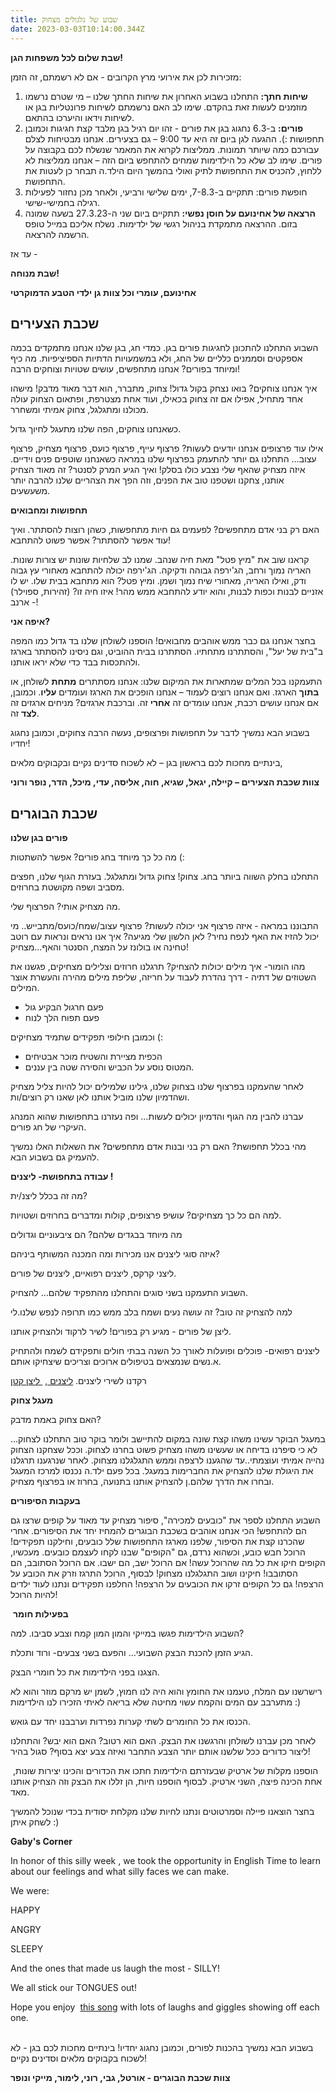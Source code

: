 ```yaml
---
title: שבוע של גלגולים מצחוק
date: 2023-03-03T10:14:00.344Z
---
```

**שבת שלום לכל משפחות הגן!**

מזכירות לכן את אירועי מרץ הקרובים - אם לא רשמתם, זה הזמן:

1. **שיחות חתך:** התחלנו בשבוע האחרון את שיחות החתך שלנו – מי שטרם נרשמו מוזמנים לעשות זאת בהקדם. שימו לב האם נרשמתם לשיחות פרונטליות בגן או לשיחות וידאו והיערכו בהתאם.
2. **פורים:** ב-6.3 נחגוג בגן את פורים - זהו יום רגיל בגן מלבד קצת חגיגות וכמובן תחפושות :). ההגעה לגן ביום זה היא עד 9:00 – גם בצעירים. אנחנו מבטיחות לצלם עבורכם כמה שיותר תמונות. ממליצות לקרוא את המאמר שנשלח לכם בקבוצה על פורים. שימו לב שלא כל הילדימות שמחים להתחפש ביום הזה – אנחנו ממליצות לא ללחוץ, להכניס את התחפושת לתיק ואולי בהמשך היום הילד.ה תבחר כן לעטות את התחפושת.
3. חופשת פורים: תתקיים ב-7-8.3, ימים שלישי ורביעי, ולאחר מכן נחזור לפעילות רגילה בחמישי-שישי.
4. **הרצאה של אחינועם על חוסן נפשי:** תתקיים ביום שני ה-27.3.23 בשעה שמונה בזום. ההרצאה מתמקדת בניהול רגשי של ילדימות. נשלח אליכם במייל טופס הרשמה להרצאה.

עד אז - 

**שבת מנוחה!**

**אחינועם, עומרי וכל צוות גן ילדי הטבע הדמוקרטי**

## **שכבת הצעירים**

השבוע התחלנו להתכונן לחגיגות פורים בגן. כמדי חג, בגן שלנו אנחנו מתמקדים בכמה אספקטים וסממנים כלליים של החג, ולא במשמעויות הדתיות הספיציפיות. מה כיף ומיוחד בפורים? אנחנו מתחפשים, עושים שטויות וצוחקים הרבה!

איך אנחנו צוחקים? בואו נצחק בקול גדול! צחוק, מתברר, הוא דבר מאוד מדבק! מישהו אחד מתחיל, אפילו אם זה צחוק בכאילו, ועוד אחת מצטרפת, ופתאום הצחוק עולה מכולנו ומתגלגל, צחוק אמיתי ומשחרר.

כשאנחנו צוחקים, הפה שלנו מתעגל לחיוך גדול.

אילו עוד פרצופים אנחנו יודעים לעשות? פרצוף עייף, פרצוף כועס, פרצוף מצחיק, פרצוף עצוב... התחלנו גם יותר להתעמק בפרצוף שלנו במראה כשאנחנו שוטפים פנים וידיים. איזה מצחיק שהאף שלי נצבע כולו בסלק! ואיך הגיע המרק לסנטר? זה מאוד הצחיק אותנו, צחקנו ושטפנו טוב את הפנים, וזה הפך את הצהריים שלנו להרבה יותר משעשעים.

**תחפושות ומחבואים**

האם רק בני אדם מתחפשים? לפעמים גם חיות מתחפשות, כשהן רוצות להסתתר. ואיך עוד אפשר להסתתר? אפשר פשוט להתחבא!

קראנו שוב את "מיץ פטל" מאת חיה שנהב. שמנו לב שלחיות שונות יש צורות שונות. האריה נמוך ורחב, הג'ירפה גבוהה ודקיקה. הג'ירפה יכולה להתחבא מאחורי עץ גבוה ודק, ואילו האריה, מאחורי שיח נמוך ושמן. ומיץ פטל? הוא מתחבא בבית שלו. יש לו אזניים לבנות וכפות לבנות, והוא יודע להתחבא ממש מהר! איזו חיה זו? (זהירות, ספוילר) - ארנב!

**איפה אני?**

בחצר אנחנו גם כבר ממש אוהבים מחבואים! הוספנו לשולחן שלנו בד גדול כמו המפה ב"בית של יעל", והסתתרנו מתחתיו. הסתתרנו בבית ההוביט, וגם ניסינו להסתתר בארגז ולהתכסות בבד כדי שלא יראו אותנו.

התעמקנו בכל המלים שמתארות את המיקום שלנו: אנחנו מסתתרים **מתחת** לשולחן, או **בתוך** הארגז. ואם אנחנו רוצים לעמוד – אנחנו הופכים את הארגז ועומדים **עליו**. וכמובן, אם אנחנו עושים רכבת, אנחנו עומדים זה **אחרי** זה. וברכבת ארגזים? מניחים ארגזים זה **לצד** זה.

בשבוע הבא נמשיך לדבר על תחפושות ופרצופים, נעשה הרבה צחוקים, וכמובן נחגוג יחדיו!

בינתיים מחכות לכם בראשון בגן – לא לשכוח סדינים נקיים ובקבוקים מלאים,

**צוות שכבת הצעירים – קיילה, יגאל, שגיא, חוה, אליסה, עדי, מיכל, הדר, נופר ורוני**

## **שכבת הבוגרים**

**פורים בגן שלנו** 

מה כל כך מיוחד בחג פורים? אפשר להשתטות (:

התחלנו בחלק השווה ביותר בחג. צחוק! צחוק גדול ומתגלגל. בעזרת הגוף שלנו, חפצים מסביב ושפה מקושטת בחרוזים.

מה מצחיק אותי? הפרצוף שלי.

התבוננו במראה - איזה פרצוף אני יכולה לעשות? פרצוף עצוב/שמח/כועס/מתבייש.. מי יכול להזיז את האף לנפח נחיר? לאן הלשון שלי מגיעה? איך אנו נראים ונראות עם רוטב טחינה או בולונז על המצח, הסנטר והאף…מצחיק! 

מהו הומור- איך מילים יכולות להצחיק? תרגלנו חרוזים וצלילים מצחיקים, פגשנו את השטוזים של דתיה - דרך נהדרת לעבוד על חריזה, שליפת מילים מהירה והעשרת אוצר המילים.

* פעם חרגול הבקיע גול 
* פעם תפוח הלך לנוח

וכמובן חילופי תפקידים שתמיד מצחיקים (:

* הכפית מציירת והשטיח מוכר אבטיחים
* המטוס נוסע על הכביש והסירה שטה בין עננים.

לאחר שהעמקנו בפרצוף שלנו בצחוק שלנו, גילינו שלמילים יכול להיות צליל מצחיק ושהדמיון שלנו מוביל אותנו לאן שאנו רק רוצים/ות. 

עברנו להבין מה הגוף והדמיון יכולים לעשות… ופה נעזרנו בתחפושות שהוא המנהג העיקרי של חג פורים.

מהי בכלל תחפושת? האם רק בני ובנות אדם מתחפשים? את השאלות האלו נמשיך להעמיק גם בשבוע הבא.

**עבודה בתחפושת- ליצנים !**

מה זה בכלל ליצנ/ית? 

למה הם כל כך מצחיקים? עושיפ פרצופים, קולות ומדברים בחרוזים ושטויות.

מה מיוחד בבגדים שלהם? הם ציבעוניים וגדולים 

איזה סוגי ליצנים אנו מכירות ומה המכנה המשותף ביניהם? 

ליצני קרקס, ליצנים רפואיים, ליצנים של פורים. 

השבוע התעמקנו בשני סוגים והתחלנו מהתפקיד שלהם… להצחיק.

למה להצחיק זה טוב? זה עושה נעים ושמח בלב ממש כמו תרופה לנפש שלנו.לי

ליצן של פורים - מגיע רק בפורים! לשיר לרקוד ולהצחיק אותנו.

ליצנים רפואים- פוכלים ופועלות לאורך כל השנה בבתי חולים ותפקידם לשמח ולהתחיק א.נשים שנמצאים בטיפולים ארוכים וצריכים שיצחיקו אותם.

רקדנו לשירי ליצנים. [ליצנים ](<[ https://youtu.be/nno7bkHxZeA](https://youtu.be/nno7bkHxZeA)>), [ ליצן קטן](*https://youtu.be/Gul_Pj73Di8*)

**מעגל צחוק**

האם צחוק באמת מדבק?

במעגל הבוקר עשינו משהו קצת שונה במקום להתיישב ולומר בוקר טוב התחלנו לצחוק… לא כי סיפרנו בדיחה או שעשינו משהו מצחיק פשוט בחרנו לצחוק. וככל שצחקנו הצחוק נהייה אמיתי ועוצמתי..עד שהגענו לרצפה וממש התגלגלנו מצחוק. לאחר שנרגענו תרגלנו את היגולת שלנו להצחיק את החברימות במעגל. בכל פעם ילד.ה נכנסו למרכז המעגל ובחרו את הדרך שלהם.ן להצחיק אותנו בתנועה, בחרוז או בפרצוף מצחיק.

**בעקבות הסיפורים**

השבוע התחלנו לספר את "כובעים למכירה", סיפור מצחיק עד מאוד על קופים שרצו גם הם להתחפש! הכי אנחנו אוהבים בשכבת הבוגרים להמחיז יחד את הסיפורים. אחרי שהכרנו קצת את הסיפור, שלפנו מארגז התחפושות שלל כובעים, וחילקנו תפקידים! הרוכל חבש כובע, וכשהוא נרדם, גם "הקופים" שבנו לקחו לעצמם כובעים. מעכשיו, הקופים חיקו את כל מה שהרוכל עשה! אם הרוכל ישב, הם ישבו. אם הרוכל הסתובב, הם הסתובבו! חיקינו ושוב התגלגלנו מצחוק! לבסוף, הרוכל התרגז וזרק את הכובע על הרצפה! גם כל הקופים זרקו את הכובעים על הרצפה! החלפנו תפקידים ונתנו לעוד ילדים להיות הרוכל!

 **בפעילות חומר**

השבוע הילדימות פגשו במייקי והמון המון קמח וצבע סביבו. למה? 

הגיע הזמן להכנת הבצק השבועי… והפעם בשני צבעים- ורוד ותכלת. 

הצגנו בפני הילדימות את כל חומרי הבצק. 

רישרשנו עם המלח, טעמנו את החומץ והוא היה לנו חמוץ, לשמן יש מרקם מוזר והוא לא מתערבב עם המים והקמח עשוי מחיטה שלא בריאה לאיתי הזכירו לנו הילדימות :) 

הכנסו את כל החומרים לשתי קערות נפרדות וערבבנו יחד עם גואש. 

לאחר מכן עברנו לשולחן והרגשנו את הבצק. האם הוא רטוב? האם הוא יבש? והתחלנו ליצור כדורים ככל שלשנו אותם יותר הצבע התחבר ואיזה צבע יצא בסוף? סגול בהיר! 

 הוספנו מקלות של ארטיק שבעזרתם הילדימות חתכו את הכדורים והכינו יצירות שונות, אחת הכינה פיצה, השני ארטיק. לבסוף הוספנו חיות, הן זללו את הבצק וזה הצחיק אותנו מאד. 

בחצר הוצאנו פיילה וסמרטוטים ונתנו לחיות שלנו מקלחת יסודית בכדי שנוכל להמשיך לשחק איתן :)

**Gaby's Corner**

In honor of this silly week , we took the opportunity in English Time to learn about our feelings and what silly faces we can make.

We were:

HAPPY

ANGRY

SLEEPY

And the ones that made us laugh the most - SILLY!

We all stick our TONGUES out!

Hope you enjoy  [this song](<https://youtube.com/playlist?list=RDlQZX1IIAnLw&playnext=1>) with lots of laughs and giggles showing off each one.

\
בשבוע הבא נמשיך בהכנות לפורים, וכמובן נחגוג יחדיו! בינתיים מחכות לכם בגן - לא לשכוח בקבוקים מלאים וסדינים נקיים!

**צוות שכבת הבוגרים - אורטל, גבי, רוני, לימור, מייקי ונופר**